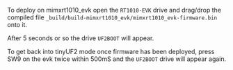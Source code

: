 To deploy on mimxrt1010_evk open the `RT1010-EVK` drive and drag/drop the compiled file `_build/build-mimxrt1010_evk/mimxrt1010_evk-firmware.bin` onto it.

After 5 seconds or so the drive `UF2BOOT` will appear.

To get back into tinyUF2 mode once firmware has been deployed, press SW9 on the evk twice within 500mS and the `UF2BOOT` drive will appear again.
